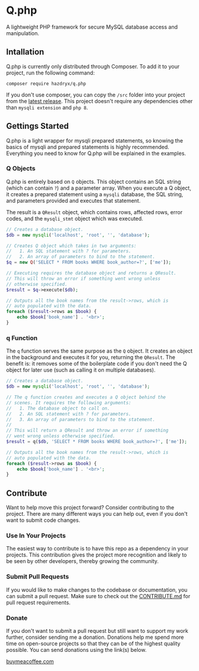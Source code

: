 # Q.php
A lightweight PHP framework for secure MySQL database access and manipulation.

## Intallation
Q.php is currently only distributed through Composer. To add it to your project, run the following command:

```
composer require hazdryx/q.php
```

If you don't use composer, you can copy the `/src` folder into your project from the [latest release](https://github.com/hazdryx/Q.php/releases). This project doesn't require any dependencies other than `mysqli extension` and `php 8`.

## Gettings Started
Q.php is a light wrapper for mysqli prepared statements, so knowing the basics of mysqli and prepared statements is highly recommended. Everything you need to know for Q.php will be explained in the examples.

### Q Objects
Q.php is entirely based on `Q` objects. This object contains an SQL string (which can contain `?`) and a parameter array. When you execute a Q object, it creates a prepared statement using a `mysqli` database, the SQL string, and parameters provided and executes that statement.

The result is a `QResult` object, which contains rows, affected rows, error codes, and the `mysqli_stmt` object which was executed.
```php
// Creates a database object.
$db = new mysqli('localhost', 'root', '', 'database');

// Creates Q object which takes in two arguments:
//   1. An SQL statement with ? for parameters.
//   2. An array of parameters to bind to the statement.
$q = new Q('SELECT * FROM books WHERE book_author=?', ['me']);

// Executing requires the database object and returns a QResult.
// This will throw an error if something went wrong unless
// otherwise specified.
$result = $q->execute($db);

// Outputs all the book names from the result->rows, which is
// auto populated with the data.
foreach ($result->rows as $book) {
    echo $book['book_name'] . '<br>';
}
```

### q Function
The `q` function serves the same purpose as the `Q` object. It creates an object in the background and executes it for you, returning the `QResult`. The benefit is: it removes some of the boilerplate code if you don't need the Q object for later use (such as calling it on multiple databases).
```php
// Creates a database object.
$db = new mysqli('localhost', 'root', '', 'database');

// The q function creates and executes a Q object behind the
// scenes. It requires the following arguments:
//   1. The database object to call on.
//   2. An SQL statement with ? for parameters.
//   3. An array of parameters to bind to the statement.
//
// This will return a QResult and throw an error if something
// went wrong unless otherwise specified.
$result = q($db, 'SELECT * FROM books WHERE book_author=?', ['me']);

// Outputs all the book names from the result->rows, which is
// auto populated with the data.
foreach ($result->rows as $book) {
    echo $book['book_name'] . '<br>';
}
```

## Contribute
Want to help move this project forward? Consider contributing to the project. There are many different ways you can help out, even if you don't want to submit code changes.

### Use In Your Projects
The easiest way to contribute is to have this repo as a dependency in your projects. This contribution gives the project more recognition and likely to be seen by other developers, thereby growing the community.

### Submit Pull Requests
If you would like to make changes to the codebase or documentation, you can submit a pull request. Make sure to check out the [CONTRIBUTE.md](https://github.com/hazdryx/Q.php/blob/master/CONTRIBUTE.md) for pull request requirements.

### Donate
If you don't want to submit a pull request but still want to support my work further, consider sending me a donation. Donations help me spend more time on open-source projects so that they can be of the highest quality possible. You can send donations using the link(s) below.

[buymeacoffee.com](https://www.buymeacoffee.com/hazdryx)